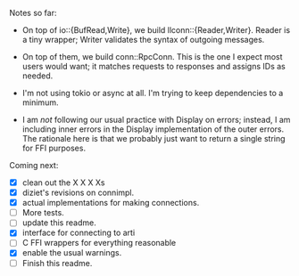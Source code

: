 

Notes so far:

 * On top of io::{BufRead,Write}, we build llconn::{Reader,Writer}.  Reader is a tiny wrapper; Writer validates the
   syntax of outgoing messages.

 * On top of them, we build conn::RpcConn.  This is the one I expect most users would want; it
   matches requests to responses and assigns IDs as needed.

 * I'm not using tokio or async at all.  I'm trying to keep dependencies to a minimum.

 * I am *not* following our usual practice with Display on errors; instead, I am including
   inner errors in the Display implementation of the outer errors.  The rationale here
   is that we probably just want to return a single string for FFI purposes.


 Coming next:
 * [x] clean out the X X X Xs
 * [x] diziet's revisions on connimpl.
 * [x] actual implementations for making connections.
 * [ ] More tests.
 * [ ] update this readme.
 * [x] interface for connecting to arti
 * [ ] C FFI wrappers for everything reasonable
 * [x] enable the usual warnings.
 * [ ] Finish this readme.
